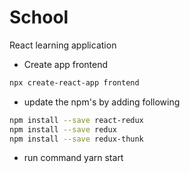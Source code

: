 # School
React learning application
- Create app frontend
```sh
npx create-react-app frontend
```
- update the  npm's by adding following
```sh
npm install --save react-redux
npm install --save redux
npm install --save redux-thunk
```
- run command yarn start
